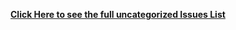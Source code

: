 **[Click Here to see the full uncategorized Issues List](http://code.google.com/p/bungeni-portal/issues/list)**